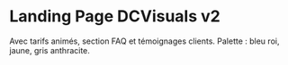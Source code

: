 # Landing Page DCVisuals v2

Avec tarifs animés, section FAQ et témoignages clients.
Palette : bleu roi, jaune, gris anthracite.